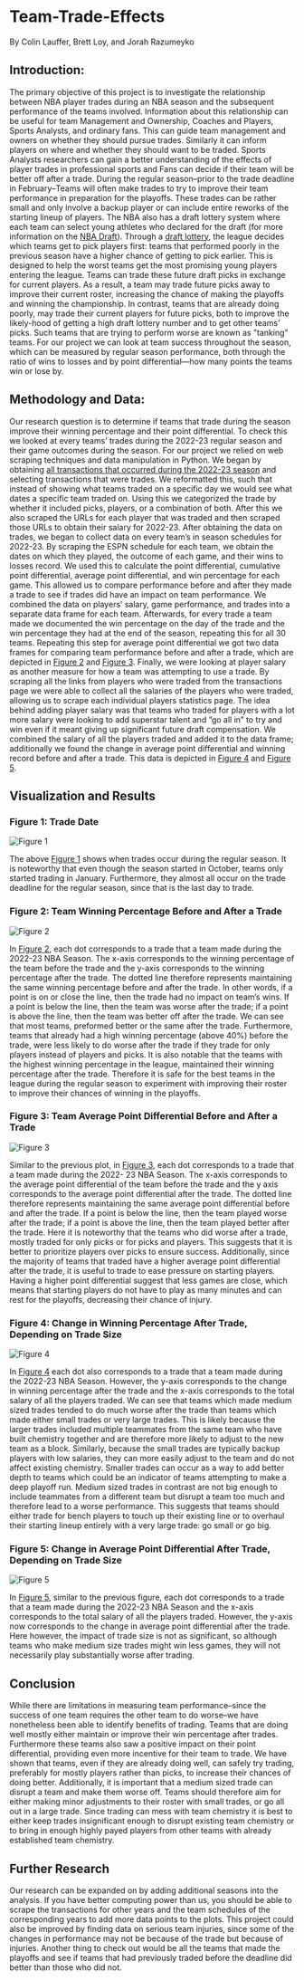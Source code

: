 # Team-Trade-Effects
By Colin Lauffer, Brett Loy, and Jorah Razumeyko 

## Introduction:

The primary objective of this project is to investigate the relationship between NBA player trades during an NBA season and the subsequent performance of the teams involved. Information about this relationship can be useful for team Management and Ownership, Coaches and Players, Sports Analysts, and ordinary fans. This can guide team management and owners on whether they should pursue trades. Similarly it can inform players on where and whether they should want to be traded. Sports Analysts researchers can gain a better understanding of the effects of player trades in professional sports and Fans can decide if their team will be better off after a trade.
During the regular season–prior to the trade deadline in February–Teams will often make trades to try to improve their team performance in preparation for the playoffs. These trades can be rather small and only involve a backup player or can include entire reworks of the starting lineup of players. The NBA also has a draft lottery system where each team can select young athletes who declared for the draft (for more information on the [NBA Draft](https://en.wikipedia.org/wiki/NBA_draft)). Through a [draft lottery](https://www.nba.com/news/nba-draft-lottery-explainer), the league decides which teams get to pick players first: teams that performed poorly in the previous season have a higher chance of getting to pick earlier. This is designed to help the worst teams get the most promising young players entering the league. Teams can trade these future draft picks in exchange for current players. As a result, a team may trade future picks away to improve their current roster, increasing the chance of making the playoffs and winning the championship. In contrast, teams that are already doing poorly, may trade their current players for future picks, both to improve the likely-hood of getting a high draft lottery number and to get other teams’ picks.
Such teams that are trying to perform worse are known as ”tanking” teams.
For our project we can look at team success throughout the season, which can be measured by regular season performance, both through the ratio of wins to losses and by point differential—how many points the teams win or lose by.

## Methodology and Data:
Our research question is to determine if teams that trade during the season improve their winning percentage and their point differential. To check this we looked at every teams’ trades during the 2022-23 regular season and their game outcomes during the season.
For our project we relied on web scraping techniques and data manipulation in Python. We began by obtaining [all transactions that occurred during the 2022-23 season](https://www.basketball-reference.com/leagues/NBA_2023_transactions.html) and selecting transactions that were trades. We reformatted this, such that instead of showing what teams traded on a specific day we would see what dates a specific team traded on. Using this we categorized the trade by whether it included picks, players, or a combination of both. After this we also scraped the URLs for each player that was traded and then scraped those URLs to obtain their salary for 2022-23.
After obtaining the data on trades, we began to collect data on every team’s in season schedules for 2022-23. By scraping the ESPN schedule for each team, we obtain the dates on which they played, the outcome of each game, and their wins to losses record. We used this to calculate the point differential, cumulative point differential, average point differential, and win percentage for each game. This allowed us to compare performance before and after they made a trade to see if trades did have an impact on team performance. We combined the data on players’ salary, game performance, and trades into a separate data frame for each team. Afterwards, for every trade a team made we documented the win percentage on the day of the trade and the win percentage they had at the end of the season, repeating this for all 30 teams. Repeating this step for average point differential we got two data frames for comparing team performance before and after a trade, which are depicted in [Figure 2](#figure-2) and [Figure 3](#figure-3).
Finally, we were looking at player salary as another measure for how a team was attempting to use a trade. By scraping all the links from players who were traded from the transactions page we were able to collect all the salaries of the players who were traded, allowing us to scrape each individual players statistics page. The idea behind adding player salary was that teams who traded for players with a lot more salary were looking to add superstar talent and ”go all in” to try and win even if it meant giving up significant future draft compensation. We combined the salary of all the players traded and added it to the data frame; additionally we found the change in average point differential and winning record before and after a trade. This data is
depicted in [Figure 4](#figure-4) and [Figure 5](#figure-5).

## Visualization and Results

### <a name="figure-1"></a>Figure 1: Trade Date
![Figure 1](Trade_Dates.png)

The above [Figure 1](#figure-1) shows when trades occur during the regular season. It is noteworthy that even though the season started in October, teams only started trading in January. Furthermore, they almost all occur on the trade deadline for the regular season, since that is the last day to trade.

### <a name="figure-2"></a>Figure 2: Team Winning Percentage Before and After a Trade
![Figure 2](Win_Perc.png)

In [Figure 2](#figure-2), each dot corresponds to a trade that a team made during the 2022-23 NBA Season. The x-axis corresponds to the winning percentage of the team before the trade and the y-axis corresponds to the winning percentage after the trade. The dotted line therefore represents maintaining the same winning percentage before and after the trade. In other words, if a point is on or close the line, then the trade had no impact on team’s wins. If a point is below the line, then the team was worse after the trade; if a point is above the line, then the team was better off after the trade. We can see that most teams, preformed better or the same after the trade. Furthermore, teams that already had a high winning percentage (above 40%) before the trade, were less likely to do worse after the trade if they trade for only players instead of players and picks. It is also notable that the teams with the highest winning percentage in the league, maintained their winning percentage after the trade. Therefore it is safe for the best teams in the league during the regular season to experiment with improving their roster to improve their chances of winning in the playoffs.

### <a name="figure-3"></a>Figure 3:  Team Average Point Differential Before and After a Trade
![Figure 3](Point_Diff.png)

Similar to the previous plot, in [Figure 3](#figure-3), each dot corresponds to a trade that a team made during the 2022- 23 NBA Season. The x-axis corresponds to the average point differential of the team before the trade and the y axis corresponds to the average point differential after the trade. The dotted line therefore represents maintaining the same average point differential before and after the trade. If a point is below the line, then the team played worse after the trade; if a point is above the line, then the team played better after the trade. Here it is noteworthy that the teams who did worse after a trade, mostly traded for only picks or for picks and players. This suggests that it is better to prioritize players over picks to ensure success. Additionally, since the majority of teams that traded have a higher average point differential after the trade, it is useful to trade to ease pressure on starting players. Having a higher point differential suggest that less games are close, which means that starting players do not have to play as many minutes and can rest for the playoffs, decreasing their chance of injury.

### <a name="figure-4"></a>Figure 4: Change in Winning Percentage After Trade, Depending on Trade Size
![Figure 4](Sal_Win_Perc.png)

In [Figure 4](#figure-4) each dot also corresponds to a trade that a team made during the 2022-23 NBA Season. However, the y-axis corresponds to the change in winning percentage after the trade and the x-axis corresponds to the total salary of all the players traded. We can see that teams which made medium sized trades tended to do much worse after the trade than teams which made either small trades or very large trades. This is likely because the larger trades included multiple teammates from the same team who have built chemistry together and are therefore more likely to adjust to the new team as a block. Similarly, because the small trades are typically backup players with low salaries, they can more easily adjust to the team and do not affect existing chemistry. Smaller trades can occur as a way to add better depth to teams which could be an indicator of teams attempting to make a deep playoff run. Medium sized trades in contrast are not big enough to include teammates from a different team but disrupt a team too much and therefore lead to a worse performance. This suggests that teams should either trade for bench players to touch up their existing line or to overhaul their starting lineup entirely with a very large trade: go small or go big.

### <a name="figure-5"></a>Figure 5: Change in Average Point Differential After Trade, Depending on Trade Size
![Figure 5](Sal_Point_Diff.png)

In [Figure 5](#figure-5), similar to the previous figure, each dot corresponds to a trade that a team made during the 2022-23 NBA Season and the x-axis corresponds to the total salary of all the players traded. However, the y-axis now corresponds to the change in average point differential after the trade. Here however, the impact of trade size is not as significant, so although teams who make medium size trades might win less games, they will not necessarily play substantially worse after trading.

## Conclusion

While there are limitations in measuring team performance–since the success of one team requires the other team to do worse–we have nonetheless been able to identify benefits of trading. Teams that are doing well mostly either maintain or improve their win percentage after trades. Furthermore these teams also saw a positive impact on their point differential, providing even more incentive for their team to trade. We have shown that teams, even if they are already doing well, can safely try trading, preferably for mostly players rather than picks, to increase their chances of doing better. Additionally, it is important that a medium sized trade can disrupt a team and make them worse off. Teams should therefore aim for either making minor adjustments to their roster with small trades, or go all out in a large trade. Since trading can mess with team chemistry it is best to either keep trades insignificant enough to disrupt existing team chemistry or to bring in enough highly payed players from other teams with already established team chemistry.

## Further Research

Our research can be expanded on by adding additional seasons into the analysis. If you have better computing power than us, you should be able to scrape the transactions for other years and the team schedules of the corresponding years to add more data points to the plots. This project could also be improved by finding data on serious team injuries, since some of the changes in performance may not be because of the trade but because of injuries. Another thing to check out would be all the teams that made the playoffs and see if teams that had previously traded before the deadline did better than those who did not.




